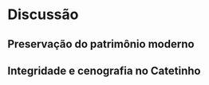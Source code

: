 Discussão
=========

Preservação do patrimônio moderno
---------------------------------

Integridade e cenografia no Catetinho
-------------------------------------


